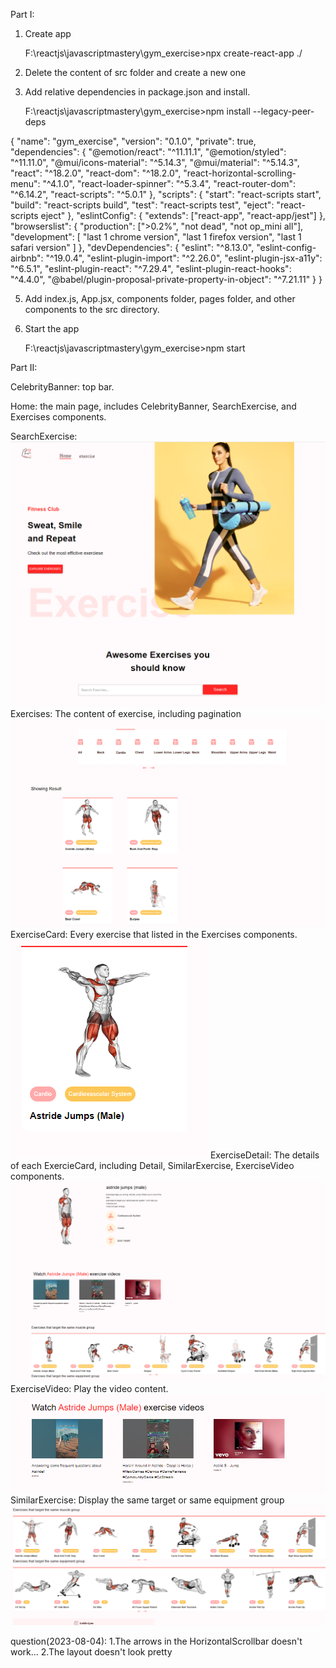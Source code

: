 Part I:

1. Create app

   F:\reactjs\javascriptmastery\gym_exercise>npx create-react-app ./

2. Delete the content of src folder and create a new one
3. Add relative dependencies in package.json and install.

   F:\reactjs\javascriptmastery\gym_exercise>npm install --legacy-peer-deps

{
"name": "gym_exercise",
"version": "0.1.0",
"private": true,
"dependencies": {
"@emotion/react": "^11.11.1",
"@emotion/styled": "^11.11.0",
"@mui/icons-material": "^5.14.3",
"@mui/material": "^5.14.3",
"react": "^18.2.0",
"react-dom": "^18.2.0",
"react-horizontal-scrolling-menu": "^4.1.0",
"react-loader-spinner": "^5.3.4",
"react-router-dom": "^6.14.2",
"react-scripts": "^5.0.1"
},
"scripts": {
"start": "react-scripts start",
"build": "react-scripts build",
"test": "react-scripts test",
"eject": "react-scripts eject"
},
"eslintConfig": {
"extends": ["react-app", "react-app/jest"]
},
"browserslist": {
"production": [">0.2%", "not dead", "not op_mini all"],
"development": [
"last 1 chrome version",
"last 1 firefox version",
"last 1 safari version"
]
},
"devDependencies": {
"eslint": "^8.13.0",
"eslint-config-airbnb": "^19.0.4",
"eslint-plugin-import": "^2.26.0",
"eslint-plugin-jsx-a11y": "^6.5.1",
"eslint-plugin-react": "^7.29.4",
"eslint-plugin-react-hooks": "^4.4.0",
"@babel/plugin-proposal-private-property-in-object": "^7.21.11"
}
}

5. Add index.js, App.jsx, components folder, pages folder, and other components to the src directory.

1. Start the app

   F:\reactjs\javascriptmastery\gym_exercise>npm start

Part II:

CelebrityBanner: top bar.

Home: the main page, includes CelebrityBanner, SearchExercise, and Exercises components.

SearchExercise:
![Alt text](image.png)
Exercises: The content of exercise, including pagination
![Alt text](image-1.png)
ExerciseCard: Every exercise that listed in the Exercises components.
![Alt text](image-2.png)
ExerciseDetail: The details of each ExercieCard, including Detail, SimilarExercise, ExerciseVideo components.
![Alt text](image-3.png)
ExerciseVideo: Play the video content.
![Alt text](image-4.png)
SimilarExercise: Display the same target or same equipment group
![Alt text](image-5.png)

question(2023-08-04):
1.The arrows in the HorizontalScrollbar doesn't work...
2.The layout doesn't look pretty
